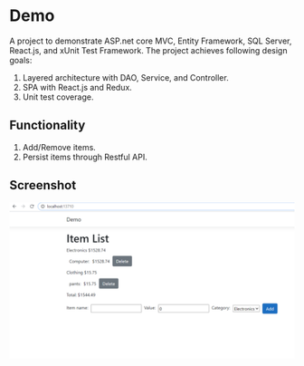 # Demo

A project to demonstrate ASP.net core MVC, Entity Framework, SQL Server, React.js, and xUnit Test Framework. The project achieves following design
goals:

1. Layered architecture with DAO, Service, and Controller.
2. SPA with React.js and Redux.
3. Unit test coverage.

## Functionality

1. Add/Remove items.
2. Persist items through Restful API.

## Screenshot

![screenshot](https://github.com/kayqiancao/Demo/blob/main/Demo/screenshot.png?raw=true)
